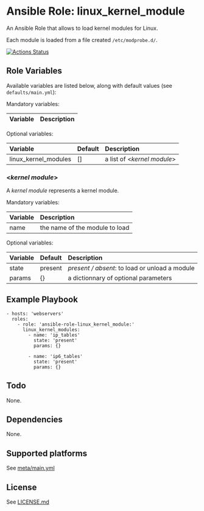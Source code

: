 # Ansible Role: linux_kernel_module

An Ansible Role that allows to load kernel modules for Linux.

Each module is loaded from a file created `/etc/modprobe.d/`.

[![Actions Status](https://github.com/tristan-weil/ansible-role-linux_kernel_module/workflows/molecule/badge.svg?branch=master)](https://github.com/tristan-weil/ansible-role-linux_kernel_module/actions)

## Role Variables

Available variables are listed below, along with default values (see `defaults/main.yml`):

Mandatory variables:

| Variable      | Description |
| :------------ | :---------- |

Optional variables:

| Variable      | Default | Description |
| :------------ | :------ | :---------- |
| linux_kernel_modules | []      | a list of <*kernel module*> |

### <*kernel module*>

A *kernel module* represents a kernel module.

Mandatory variables:

| Variable      | Description |
| :------------ | :---------- |
| name          | the name of the module to load |

Optional variables:

| Variable      | Default | Description |
| :------------ | :------ | :---------- |
| state         | present | *present / absent*: to load or unload a module
| params        | {}      | a dictionnary of optional parameters

## Example Playbook

    - hosts: 'webservers'
      roles:
        - role: 'ansible-role-linux_kernel_module:'
          linux_kernel_modules:
            - name: 'ip_tables'
              state: 'present'
              params: {}
        
            - name: 'ip6_tables'
              state: 'present'
              params: {}

## Todo

None.

## Dependencies

None.

## Supported platforms

See [meta/main.yml](https://github.com/tristan-weil/ansible-role-linux_kernel_module/blob/master/meta/main.yml)

## License

See [LICENSE.md](LICENSE.md)
